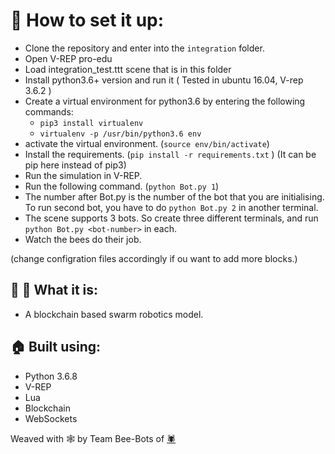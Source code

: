 # :rocket: How to set it up:

- Clone the repository and enter into the `integration` folder.
- Open V-REP pro-edu
- Load integration_test.ttt scene that is in this folder
- Install python3.6+ version and run it ( Tested in ubuntu 16.04, V-rep 3.6.2 )
- Create a virtual environment for python3.6 by entering the following commands:
  - `pip3 install virtualenv`
  - `virtualenv -p /usr/bin/python3.6 env`
- activate the virtual environment. (`source env/bin/activate`)
- Install the requirements. (`pip install -r requirements.txt` ) (It can be pip here instead of pip3)
- Run the simulation in V-REP.
- Run the following command. (`python Bot.py 1`)
- The number after Bot.py is the number of the bot that you are initialising. To run second bot, you have to do `python Bot.py 2` in another terminal.
- The scene supports 3 bots. So create three different terminals, and run `python Bot.py <bot-number>` in each.
- Watch the bees do their job.

(change configration files accordingly if ou want to add more blocks.)

## :honeybee: :honeybee: What it is:

- A blockchain based swarm robotics model.

## :house: Built using:

- Python 3.6.8
- V-REP
- Lua
- Blockchain
- WebSockets

Weaved with :spider_web: by Team Bee-Bots of [:spider:](https://spider.nitt.edu)
